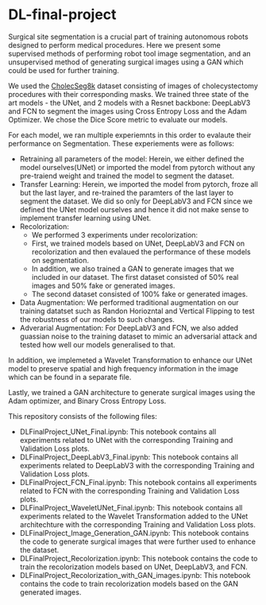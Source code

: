 # DL-final-project

Surgical site segmentation is a crucial part of training autonomous robots designed to perform medical procedures. Here we present some supervised methods of performing robot tool image segmentation, and an unsupervised method of generating surgical images using a GAN which could be used for further training.

We used the [CholecSeg8k](https://www.kaggle.com/datasets/newslab/cholecseg8k) dataset consisting of images of cholecystectomy procedures with their corresponding masks. We trained three state of the art models - the UNet, and 2 models with a Resnet backbone: DeepLabV3 and FCN to segment the images  using Cross Entropy Loss and the Adam Optimizer. We chose the Dice Score metric to evaluate our models. 

For each model, we ran multiple experiemnts in this order to evalaute their performance on Segmentation. These experiements were as follows:

- Retraining all parameters of the model: Herein, we either defined the model ourselves(UNet) or imported the model from pytorch without any pre-traiend weight and trained the model to segment the dataset.
- Transfer Learning: Herein, we imported the model from pytorch, froze all but the last layer, and re-trained the paramters of the last layer to segment the dataset. We did so only for DeepLabV3 and FCN since we defined the UNet model ourselves and hence it did not make sense to implement transfer learning using UNet. 
- Recolorization:
    - We performed 3 experiments under recolorization:
    - First, we trained models based on UNet, DeepLabV3 and FCN on recolorization and then evalaued the performance of these models on segmentation.
    - In addition, we also trained a GAN to generate images that we included in our dataset. The first dataset consisted of 50% real images and 50% fake or generated images.
    - The second dataset consisted of 100% fake or generated images.
- Data Augmentation: We performed traditional augmentation on our training datatset such as Randon Horiozntal and Vertical Flipping to test the robustness of our models to such changes.
- Adverarial Augmentation: For DeepLabV3 and FCN, we also added guassian noise to the training dataset to mimic an adversarial attack and tested how well our models generalised to that. 

In addition, we implemeted a Wavelet Transformation to enhance our UNet model to preserve spatial and high frequency information in the image which can be found in a separate file. 

Lastly, we trained  a GAN architecture to generate surgical images using the Adam optimizer, and Binary Cross Entropy Loss. 

This repository consists of the following files:

- DLFinalProject_UNet_Final.ipynb: This notebook contains all experiments related to UNet with the corresponding Training and Validation Loss plots. 
- DLFinalProject_DeepLabV3_Final.ipynb: This notebook contains all experiments related to DeepLabV3 with the corresponding Training and Validation Loss plots.
- DLFinalProject_FCN_Final.ipynb: This notebook contains all experiments related to FCN with the corresponding Training and Validation Loss plots.
- DLFinalProject_WaveletUNet_Final.ipynb: This notebook contains all experiments related to the Wavelet Transformation added to the UNet architechture with the corresponding Training and Validation Loss plots.
- DLFinalProject_Image_Generation_GAN.ipynb: This notebook contains the code to generate surgical images that were further used to enhance the dataset. 
- DLFinalProject_Recolorization.ipynb: This notebook contains the code to train the recolorization models based on UNet, DeepLabV3, and FCN.
- DLFinalProject_Recolorization_with_GAN_images.ipynb: This notebook contains the code to train recolorization models based on the GAN generated images.




